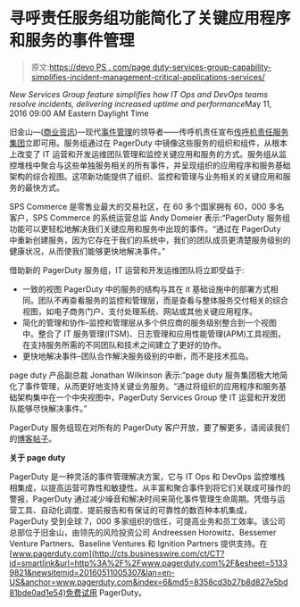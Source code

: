 # 寻呼责任服务组功能简化了关键应用程序和服务的事件管理

> 原文:[https://devo PS . com/page duty-services-group-capability-simplifies-incident-management-critical-applications-services/](https://devops.com/pagerduty-services-group-capability-simplifies-incident-management-critical-applications-services/)

*New Services Group feature simplifies how IT Ops and DevOps teams resolve incidents, delivering increased uptime and performance*May 11, 2016 09:00 AM Eastern Daylight Time

旧金山—([商业资讯](http://www.businesswire.com/))—现代[事件管理](http://cts.businesswire.com/ct/CT?id=smartlink&url=https%3A%2F%2Fwww.pagerduty.com%2F&esheet=51339821&newsitemid=20160511005307&lan=en-US&anchor=incident+management&index=1&md5=a02c360f1572fe885169750a9d99b6e3)的领导者——传呼机责任宣布[传呼机责任服务集团](http://cts.businesswire.com/ct/CT?id=smartlink&url=https%3A%2F%2Fwww.pagerduty.com%2Ffeatures%2Fservices-group%2F&esheet=51339821&newsitemid=20160511005307&lan=en-US&anchor=PagerDuty+Services+Group&index=2&md5=b50c2182677de929ecda71045623bbe2)立即可用。服务组通过在 PagerDuty 中镜像这些服务的组织和组件，从根本上改变了 IT 运营和开发运维团队管理和监控关键应用和服务的方式。服务组从监控堆栈中聚合与这些单独服务相关的所有事件，并呈现组织的应用程序和服务基础架构的综合视图。这项新功能提供了组织、监控和管理与业务相关的关键应用和服务的最快方式。

SPS Commerce 是零售业最大的交易社区，在 60 多个国家拥有 60，000 多名客户，SPS Commerce 的系统运营总监 Andy Domeier 表示:“PagerDuty 服务组功能可以更轻松地解决我们关键应用和服务中出现的事件。“通过在 PagerDuty 中重新创建服务，因为它存在于我们的系统中，我们的团队成员更清楚服务级别的健康状况，从而使我们能够更快地解决事件。”

借助新的 PagerDuty 服务组，IT 运营和开发运维团队将立即受益于:

*   一致的视图 PagerDuty 中的服务的结构与其在 it 基础设施中的部署方式相同。团队不再查看服务的监控和管理层，而是查看与整体服务交付相关的综合视图，如电子商务门户、支付处理系统、网站或其他关键应用程序。
*   简化的管理和协作–监控和管理层从多个供应商的服务级别整合到一个视图中。整合了 IT 服务管理(ITSM)、日志管理和应用性能管理(APM)工具视图，在支持服务所需的不同团队和技术之间建立了更好的协作。
*   更快地解决事件–团队合作解决服务级别的中断，而不是技术孤岛。

page duty 产品副总裁 Jonathan Wilkinson 表示:“page duty 服务集团极大地简化了事件管理，从而更好地支持关键业务服务。“通过将组织的应用程序和服务基础架构集中在一个中央视图中，PagerDuty Services Group 使 IT 运营和开发团队能够尽快解决事件。”

PagerDuty 服务组现在对所有的 PagerDuty 客户开放，要了解更多，请阅读我们的[博客帖子](http://cts.businesswire.com/ct/CT?id=smartlink&url=http%3A%2F%2Fwww.pagerduty.com%2Fblog%2Ffeature-services-group&esheet=51339821&newsitemid=20160511005307&lan=en-US&anchor=blog+post&index=5&md5=e2205f352625b57214075baef40e69d2)。

**关于 page duty**

PagerDuty 是一种灵活的事件管理解决方案，它与 IT Ops 和 DevOps 监控堆栈相集成，以提高运营可靠性和敏捷性。从丰富和聚合事件到将它们关联成可操作的警报，PagerDuty 通过减少噪音和解决时间来简化事件管理生命周期。凭借与运营工具、自动化调度、提前报告和有保证的可靠性的数百种本机集成，PagerDuty 受到全球 7，000 多家组织的信任，可提高业务和员工效率。该公司总部位于旧金山，由领先的风险投资公司 Andreessen Horowitz、Bessemer Venture Partners、Baseline Ventures 和 Ignition Partners 提供支持。在[www.pagerduty.com](http://cts.businesswire.com/ct/CT?id=smartlink&url=http%3A%2F%2Fwww.pagerduty.com%2F&esheet=51339821&newsitemid=20160511005307&lan=en-US&anchor=www.pagerduty.com&index=6&md5=8358cd3b27b8d827e5bd81bde0ad1e54)免费试用 PagerDuty。